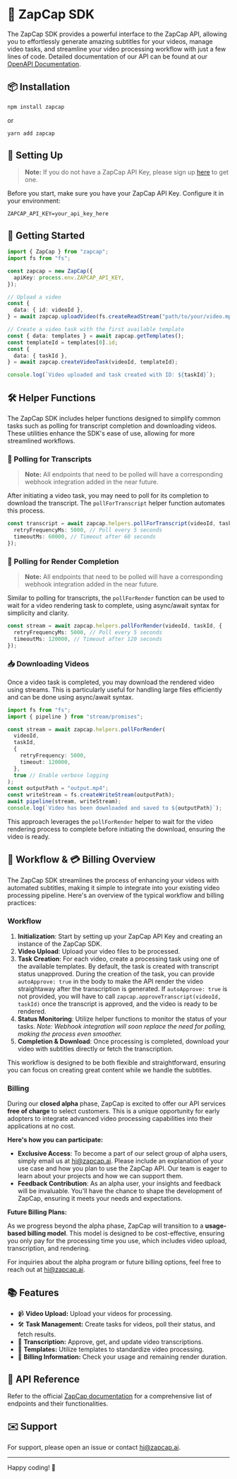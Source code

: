 # 🚀 ZapCap SDK

The ZapCap SDK provides a powerful interface to the ZapCap API, allowing you to effortlessly generate amazing subtitles for your videos, manage video tasks, and streamline your video processing workflow with just a few lines of code. Detailed documentation of our API can be found at our [OpenAPI Documentation](https://api.zapcap.ai/api).

## 📦 Installation

```bash
npm install zapcap
```

or

```bash
yarn add zapcap
```

## 🔑 Setting Up

> **Note:** If you do not have a ZapCap API Key, please sign up [here](https://platform.zapcap.ai/) to get one.

Before you start, make sure you have your ZapCap API Key. Configure it in your environment:

```
ZAPCAP_API_KEY=your_api_key_here
```

## 🌟 Getting Started

```typescript
import { ZapCap } from "zapcap";
import fs from "fs";

const zapcap = new ZapCap({
  apiKey: process.env.ZAPCAP_API_KEY,
});

// Upload a video
const {
  data: { id: videoId },
} = await zapcap.uploadVideo(fs.createReadStream("path/to/your/video.mp4"));

// Create a video task with the first available template
const { data: templates } = await zapcap.getTemplates();
const templateId = templates[0].id;
const {
  data: { taskId },
} = await zapcap.createVideoTask(videoId, templateId);

console.log(`Video uploaded and task created with ID: ${taskId}`);
```

## 🛠 Helper Functions

The ZapCap SDK includes helper functions designed to simplify common tasks such as polling for transcript completion and downloading videos. These utilities enhance the SDK's ease of use, allowing for more streamlined workflows.

### 🔄 Polling for Transcripts

> **Note:** All endpoints that need to be polled will have a corresponding webhook integration added in the near future.

After initiating a video task, you may need to poll for its completion to download the transcript. The `pollForTranscript` helper function automates this process.

```typescript
const transcript = await zapcap.helpers.pollForTranscript(videoId, taskId, {
  retryFrequencyMs: 5000, // Poll every 5 seconds
  timeoutMs: 60000, // Timeout after 60 seconds
});
```

### 🔄 Polling for Render Completion

> **Note:** All endpoints that need to be polled will have a corresponding webhook integration added in the near future.

Similar to polling for transcripts, the `pollForRender` function can be used to wait for a video rendering task to complete, using async/await syntax for simplicity and clarity.

```typescript
const stream = await zapcap.helpers.pollForRender(videoId, taskId, {
  retryFrequencyMs: 5000, // Poll every 5 seconds
  timeoutMs: 120000, // Timeout after 120 seconds
});
```

### 📥 Downloading Videos

Once a video task is completed, you may download the rendered video using streams. This is particularly useful for handling large files efficiently and can be done using async/await syntax.

```typescript
import fs from "fs";
import { pipeline } from "stream/promises";

const stream = await zapcap.helpers.pollForRender(
  videoId,
  taskId,
  {
    retryFrequency: 5000,
    timeout: 120000,
  },
  true // Enable verbose logging
);
const outputPath = "output.mp4";
const writeStream = fs.createWriteStream(outputPath);
await pipeline(stream, writeStream);
console.log(`Video has been downloaded and saved to ${outputPath}`);
```

This approach leverages the `pollForRender` helper to wait for the video rendering process to complete before initiating the download, ensuring the video is ready.

## 🔄 Workflow & 💳 Billing Overview

The ZapCap SDK streamlines the process of enhancing your videos with automated subtitles, making it simple to integrate into your existing video processing pipeline. Here's an overview of the typical workflow and billing practices:

### Workflow

1. **Initialization**: Start by setting up your ZapCap API Key and creating an instance of the ZapCap SDK.
2. **Video Upload**: Upload your video files to be processed.
3. **Task Creation**: For each video, create a processing task using one of the available templates. By default, the task is created with transcript status unapproved. During the creation of the task, you can provide `autoApprove: true` in the body to make the API render the video straightaway after the transcription is generated. If `autoApprove: true` is not provided, you will have to call `zapcap.approveTranscript(videoId, taskId)` once the transcript is approved, and the video is ready to be rendered.
4. **Status Monitoring**: Utilize helper functions to monitor the status of your tasks. _Note: Webhook integration will soon replace the need for polling, making the process even smoother._
5. **Completion & Download**: Once processing is completed, download your video with subtitles directly or fetch the transcription.

This workflow is designed to be both flexible and straightforward, ensuring you can focus on creating great content while we handle the subtitles.

### Billing

During our **closed alpha** phase, ZapCap is excited to offer our API services **free of charge** to select customers. This is a unique opportunity for early adopters to integrate advanced video processing capabilities into their applications at no cost.

**Here's how you can participate:**

- **Exclusive Access**: To become a part of our select group of alpha users, simply email us at [hi@zapcap.ai](mailto:hi@zapcap.ai). Please include an explanation of your use case and how you plan to use the ZapCap API. Our team is eager to learn about your projects and how we can support them.
- **Feedback Contribution**: As an alpha user, your insights and feedback will be invaluable. You'll have the chance to shape the development of ZapCap, ensuring it meets your needs and expectations.

**Future Billing Plans:**

As we progress beyond the alpha phase, ZapCap will transition to a **usage-based billing model**. This model is designed to be cost-effective, ensuring you only pay for the processing time you use, which includes video upload, transcription, and rendering.

For inquiries about the alpha program or future billing options, feel free to reach out at [hi@zapcap.ai](mailto:hi@zapcap.ai).

## 📚 Features

- 📹 <b>Video Upload:</b> Upload your videos for processing.
- 🛠 <b>Task Management:</b> Create tasks for videos, poll their status, and fetch results.
- 📝 <b>Transcription:</b> Approve, get, and update video transcriptions.
- 🎨 <b>Templates:</b> Utilize templates to standardize video processing.
- 🧾 <b>Billing Information:</b> Check your usage and remaining render duration.

## 📄 API Reference

Refer to the official [ZapCap documentation](https://platform.zapcap.ai/docs/) for a comprehensive list of endpoints and their functionalities.

## ✉️ Support

For support, please open an issue or contact hi@zapcap.ai.

---

Happy coding! 🎉

